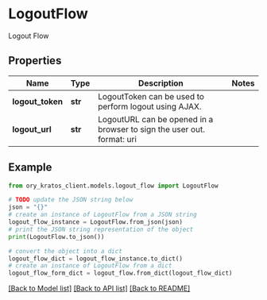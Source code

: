 # LogoutFlow

Logout Flow

## Properties

Name | Type | Description | Notes
------------ | ------------- | ------------- | -------------
**logout_token** | **str** | LogoutToken can be used to perform logout using AJAX. | 
**logout_url** | **str** | LogoutURL can be opened in a browser to sign the user out.  format: uri | 

## Example

```python
from ory_kratos_client.models.logout_flow import LogoutFlow

# TODO update the JSON string below
json = "{}"
# create an instance of LogoutFlow from a JSON string
logout_flow_instance = LogoutFlow.from_json(json)
# print the JSON string representation of the object
print(LogoutFlow.to_json())

# convert the object into a dict
logout_flow_dict = logout_flow_instance.to_dict()
# create an instance of LogoutFlow from a dict
logout_flow_form_dict = logout_flow.from_dict(logout_flow_dict)
```
[[Back to Model list]](../README.md#documentation-for-models) [[Back to API list]](../README.md#documentation-for-api-endpoints) [[Back to README]](../README.md)



